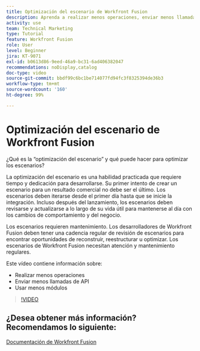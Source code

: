 ```yaml
---
title: Optimización del escenario de Workfront Fusion
description: Aprenda a realizar menos operaciones, enviar menos llamadas a la API y utilizar menos módulos, todo en  [!DNL Adobe Workfront Fusion].
activity: use
team: Technical Marketing
type: Tutorial
feature: Workfront Fusion
role: User
level: Beginner
jira: KT-9071
exl-id: b0613d86-9eed-46a9-bc31-6ad406382047
recommendations: noDisplay,catalog
doc-type: video
source-git-commit: bbdf99c6bc1be714077fd94fc3f8325394de36b3
workflow-type: tm+mt
source-wordcount: '160'
ht-degree: 99%

---
```


# Optimización del escenario de Workfront Fusion

¿Qué es la “optimización del escenario” y qué puede hacer para optimizar los escenarios?

La optimización del escenario es una habilidad practicada que requiere tiempo y dedicación para desarrollarse. Su primer intento de crear un escenario para un resultado comercial no debe ser el último. Los escenarios deben iterarse desde el primer día hasta que se inicie la integración. Incluso después del lanzamiento, los escenarios deben revisarse y actualizarse a lo largo de su vida útil para mantenerse al día con los cambios de comportamiento y del negocio.

Los escenarios requieren mantenimiento. Los desarrolladores de Workfront Fusion deben tener una cadencia regular de revisión de escenarios para encontrar oportunidades de reconstruir, reestructurar u optimizar. Los escenarios de Workfront Fusion necesitan atención y mantenimiento regulares.

Este vídeo contiene información sobre:

* Realizar menos operaciones
* Enviar menos llamadas de API
* Usar menos módulos

>[!VIDEO](https://video.tv.adobe.com/v/3418203/?quality=12&learn=on&enablevpops=1&captions=spa)

## ¿Desea obtener más información? Recomendamos lo siguiente:

[Documentación de Workfront Fusion](https://experienceleague.adobe.com/es/docs/workfront-fusion/using/get-started-with-fusion/understand-workfront-fusion/workfront-fusion-overview)
